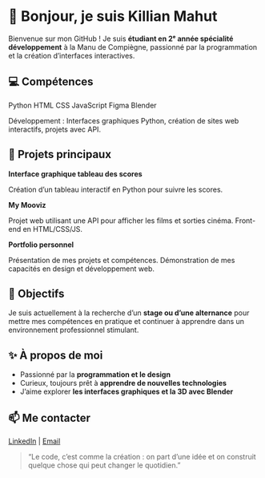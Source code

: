 <!DOCTYPE html>
<html lang="fr">

<head>
    <meta charset="UTF-8">
    <title>Killian Mahut - GitHub</title>
</head>

<body>
    <h1>👋 Bonjour, je suis Killian Mahut</h1>
    <p>Bienvenue sur mon GitHub ! Je suis <strong>étudiant en 2ᵉ année spécialité développement</strong> à la Manu de
        Compiègne, passionné par la programmation et la création d’interfaces interactives.</p>

<h2>💻 Compétences</h2>
    <span class="badge">Python</span>
    <span class="badge">HTML</span>
    <span class="badge">CSS</span>
    <span class="badge">JavaScript</span>
    <span class="badge">Figma</span>
    <span class="badge">Blender</span>
    <p>Développement : Interfaces graphiques Python, création de sites web interactifs, projets avec API.</p>

<h2>📂 Projets principaux</h2>
<div class="project">
        <strong>Interface graphique tableau des scores</strong>
        <p>Création d’un tableau interactif en Python pour suivre les scores.</p>
</div>
<div class="project">
        <strong>My Mooviz</strong>
        <p>Projet web utilisant une API pour afficher les films et sorties cinéma. Front-end en HTML/CSS/JS.</p>
</div>
<div class="project">
        <strong>Portfolio personnel</strong>
        <p>Présentation de mes projets et compétences. Démonstration de mes capacités en design et développement web.
        </p>
</div>

<h2>🎯 Objectifs</h2>
<p>Je suis actuellement à la recherche d’un <strong>stage ou d’une alternance</strong> pour mettre mes compétences
        en pratique et continuer à apprendre dans un environnement professionnel stimulant.</p>

<h2>✨ À propos de moi</h2>
<ul>
        <li>Passionné par la <strong>programmation et le design</strong></li>
        <li>Curieux, toujours prêt à <strong>apprendre de nouvelles technologies</strong></li>
        <li>J’aime explorer <strong>les interfaces graphiques et la 3D avec Blender</strong></li>
</ul>

<h2>📫 Me contacter</h2>
<p>
        <a href="#">LinkedIn</a> |
        <a href="#">Email</a>
</p>

<blockquote>“Le code, c’est comme la création : on part d’une idée et on construit quelque chose qui peut changer le
        quotidien.”</blockquote>
</body>

</html>
